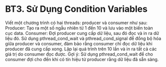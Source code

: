# BT3. Sử Dụng Condition Variables
Viết một chương trình có hai threads: producer và consumer như sau:
Producer: Tạo ra một số ngẫu nhiên từ 1 đến 10 và lưu vào một biến toàn cục data.
Consumer: Đợi producer cung cấp dữ liệu, sau đó đọc và in ra dữ liệu đó.
Sử dụng pthread_cond_wait và pthread_cond_signal để đồng bộ hóa giữa producer và consumer, đảm bảo rằng consumer chỉ đọc dữ liệu khi producer đã cung cấp xong.
Lặp lại quá trình trên 10 lần và in ra tất cả các giá trị do consumer đọc được.
Gợi ý: Sử dụng pthread_cond_wait để cho consumer đợi cho đến khi có tín hiệu từ producer rằng dữ liệu đã sẵn sàng.
